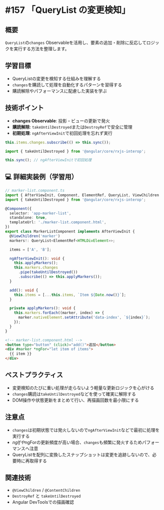 # #157 「QueryList の変更検知」

## 概要
`QueryList`の`changes` Observableを活用し、要素の追加・削除に反応してロジックを実行する方法を整理します。

## 学習目標
- QueryListの変更を検知する仕組みを理解する
- `changes`を購読して処理を自動化するパターンを習得する
- 購読解除やパフォーマンスに配慮した実装を学ぶ

## 技術ポイント
- **changes Observable**: 投影・ビューの更新で発火
- **購読解除**: `takeUntilDestroyed`または`DestroyRef`で安全に管理
- **初期処理**: `ngAfterViewInit`で初回処理を忘れず実行

```typescript
this.items.changes.subscribe(() => this.sync());
```

```typescript
import { takeUntilDestroyed } from '@angular/core/rxjs-interop';
```

```typescript
this.sync(); // ngAfterViewInitで初回処理
```

## 💻 詳細実装例（学習用）
```typescript
// marker-list.component.ts
import { AfterViewInit, Component, ElementRef, QueryList, ViewChildren } from '@angular/core';
import { takeUntilDestroyed } from '@angular/core/rxjs-interop';

@Component({
  selector: 'app-marker-list',
  standalone: true,
  templateUrl: './marker-list.component.html',
})
export class MarkerListComponent implements AfterViewInit {
  @ViewChildren('marker')
  markers!: QueryList<ElementRef<HTMLDivElement>>;

  items = ['A', 'B'];

  ngAfterViewInit(): void {
    this.applyMarkers();
    this.markers.changes
      .pipe(takeUntilDestroyed())
      .subscribe(() => this.applyMarkers());
  }

  add(): void {
    this.items = [...this.items, `Item ${Date.now()}`];
  }

  private applyMarkers(): void {
    this.markers.forEach((marker, index) => {
      marker.nativeElement.setAttribute('data-index', `${index}`);
    });
  }
}
```

```html
<!-- marker-list.component.html -->
<button type="button" (click)="add()">追加</button>
<div #marker *ngFor="let item of items">
  {{ item }}
</div>
```

## ベストプラクティス
- 変更検知のたびに重い処理が走らないよう軽量な更新ロジックを心がける
- `changes`購読は`takeUntilDestroyed`などを使って確実に解除する
- DOM操作や状態更新をまとめて行い、再描画回数を最小限にする

## 注意点
- `changes`は初期状態では発火しないので`ngAfterViewInit`などで最初に処理を実行する
- *ngIfや*ngForの更新頻度が高い場合、`changes`も頻繁に発火するためパフォーマンスへ注意
- QueryListを配列に変換したスナップショットは変更を追跡しないので、必要時に再取得する

## 関連技術
- `@ViewChildren` / `@ContentChildren`
- `DestroyRef` と `takeUntilDestroyed`
- Angular DevToolsでの描画確認
